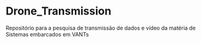 # Drone_Transmission
Repositório para a pesquisa de transmissão de dados e vídeo da matéria de Sistemas embarcados em VANTs
